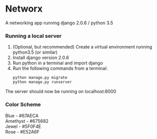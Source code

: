 # Networx

A networking app running django 2.0.6 / python 3.5

### Running a local server

1. (Optional, but recommended) Create a virtual environment running python3.5 (or similar)
2. Install django version 2.0.6
3. Run python in a terminal and import django
4. Run the following commands from a terminal:
    ```
    python manage.py migrate
    python manage.py runserver
    ```

The server should now be running on localhost:8000

### Color Scheme

Blue - #67AECA<br>
Amethyst - #675682<br>
Jewel - #5F0F4E<br>
Rose - #E52A6F<br>
